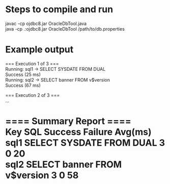 # Steps to compile and run
javac -cp ojdbc8.jar OracleDbTool.java  
java -cp .:ojdbc8.jar OracleDbTool /path/to/db.properties

# Example output
=== Execution 1 of 3 ===  
Running: sql1 → SELECT SYSDATE FROM DUAL  
Success (25 ms)  
Running: sql2 → SELECT banner FROM v$version  
Success (67 ms)  

=== Execution 2 of 3 ===  
...  

==== Summary Report ====  
Key        SQL                                      Success    Failure    Avg(ms)  
sql1       SELECT SYSDATE FROM DUAL                3          0          20  
sql2       SELECT banner FROM v$version            3          0          58  
=========================  
